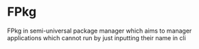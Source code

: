 # FPkg
FPkg in semi-universal package manager which aims to manager applications which cannot run by just inputting their name in cli
